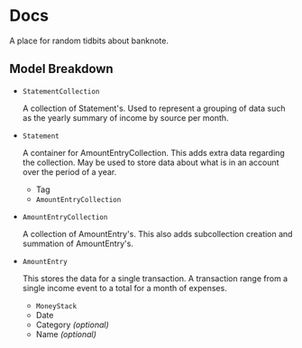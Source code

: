 # Docs

A place for random tidbits about banknote.

## Model Breakdown

  * `StatementCollection`
 
    A collection of Statement's. Used to represent a grouping of data such as the yearly summary of income by source per month.


  * `Statement`
    
    A container for AmountEntryCollection. This adds extra data regarding the collection. May be used to store data about what is in an account over the period of a year.

    * Tag
    * `AmountEntryCollection`


  * `AmountEntryCollection`
  
    A collection of AmountEntry's. This also adds subcollection creation and summation of AmountEntry's.


  * `AmountEntry`
    
    This stores the data for a single transaction. A transaction range from a single income event to a total for a month of expenses.

    * `MoneyStack`
    * Date
    * Category _(optional)_
    * Name _(optional)_
